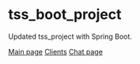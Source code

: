 # tss_boot_project
Updated tss_project with Spring Boot.

[Main page](https://github.com/Cassivellaunus/tss_boot_project/blob/master/screenshots/Main.PNG)
[Clients](https://github.com/Cassivellaunus/tss_boot_project/blob/master/screenshots/Clients.PNG)
[Chat page](https://github.com/Cassivellaunus/tss_boot_project/blob/master/screenshots/Chat.PNG)

